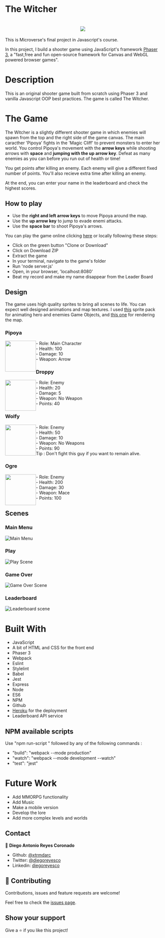 # The Witcher

<h1 align="center"><img src="./src/assets/img/the_witcher_text.png"></h1>

This is Microverse's final project in Javascript's course.

In this project, I build a shooter game using JavaScript's framework [Phaser 3](https://phaser.io/), a "fast,free and fun open-source framework for Canvas and WebGL powered browser games".

# Description

This is an original shooter game built from scratch using Phaser 3 and vanilla Javascript OOP best practices. The game is called The Witcher.

# The Game

The Witcher is a slightly different shooter game in which enemies will spawn from the top and the right side of the game canvas. The main caracther 'Pipoya' fights in the 'Magic Cliff' to prevent monsters to enter her world. You control Pipoya's movement with the **arrow keys** while shooting arrows with **space** and **jumping with the up arrow key**. Defeat as many enemies as you can before you run out of health or time!

You get points after killing an enemy. Each enemy will give a different fixed number of points. You'll also recieve extra time after killing an enemy.

At the end, you can enter your name in the leaderboard and check the highest scores.

## How to play

- Use the **right and left arrow keys** to move Pipoya around the map.
- Use the **up arrow key** to jump to evade enemi attacks.
- Use the **space bar** to shoot Pipoya's arrows.

You can play the game online clicking [here](https://agile-mesa-29255.herokuapp.com/) or locally following these steps:

* Click on the green button "Clone or Download"
* Click on Download ZIP
* Extract the game
* In your terminal, navigate to the game's folder
* Run 'node server.js'
* Open, in your browser, 'localhost:8080'
* Beat my record and make my name disappear from the Leader Board

## Design

The game uses high quality sprites to bring all scenes to life. You can expect well designed animations and map textures. I used [this](https://pipoya.itch.io/) sprite pack for animating hero and enemies Game Objects, and [this one](https://ansimuz.itch.io/magic-cliffs-environment) for rendering the map.

### Pipoya

<div>
<div style="width: 200px">
<img style="float:left" height="100" src="./src/assets/img/hero/pipoya_hero.png">
</div>
- Role: Main Character </br>
- Health: 100 </br>
- Damage: 10 </br>
- Weapon: Arrow </br>

</div>

### Droppy

<div>
<div style="width: 200px">
<img style="float:left" height="100" src="./src/assets/img/enemy/enemy1/droppy.png">
</div>
- Role: Enemy </br>
- Health: 20 </br>
- Damage: 5 </br>
- Weapon: No Weapon </br>
- Points: 40 </br>

</div>

### Wolfy

<div>

<div style="width: 200px; display: block; height 100px;">

<img style="float:left" height="100" src="./src/assets/img/enemy/enemy2/wolfy.png">
</div>
- Role: Enemy </br>
- Health: 50 </br>
- Damage: 10 </br>
- Weapon: No Weapons </br>
- Points: 90 </br>
Tip : Don't fight this guy if you want to remain alive.
</div>

</div>

### Ogre

<div>
<div style="width: 200px">
<img style="float:left" height="100" src="./src/assets/img/enemy/enemy3/Ogre.png">
</div>
- Role: Enemy </br>
- Health: 200 </br>
- Damage: 30 </br>
- Weapon: Mace </br>
- Points: 100 </br>

</div>

## Scenes

### Main Menu

![Main Menu](./src/assets/img/scenes/main_menu.png)

### Play

![Play Scene](./src/assets/img/scenes/main_scene.png)

### Game Over

![Game Over Scene](./src/assets/img/scenes/game_over_scene.png)

### Leaderboard

![Leaderboard scene](./src/assets/img/scenes/leaderboard_scene.png)

# Built With

- JavaScript
- A bit of HTML and CSS for the front end
- Phaser 3
- Webpack
- Eslint
- Stylelint
- Babel
- Jest
- Express
- Node
- ES6
- NPM
- Github
- [Heroku](https://www.heroku.com/) for the deployment
- Leaderboard API service

## NPM available scripts
Use "npm run-script " followed by any of the following commands : 

- "build": "webpack --mode production"
- "watch": "webpack --mode development --watch"
- "test": "jest"

# Future Work

- Add MMORPG functionality
- Add Music
- Make a mobile version
- Develop the lore
- Add more complex levels and worlds

## Contact

👤 **Diego Antonio Reyes Coronado**

- Github: [@xtrmdarc](https://github.com/xtrmdarc)
- Twitter: [@diegoreyesco](https://twitter.com/DiegoAn91629127)
- Linkedin: [diegoreyesco](https://www.linkedin.com/in/diego-reyes-coronado)

## 🤝 Contributing

Contributions, issues and feature requests are welcome!

Feel free to check the [issues page](https://github.com/xtrmdarc/the-witcher/issues).

## Show your support

Give a ⭐️ if you like this project!

